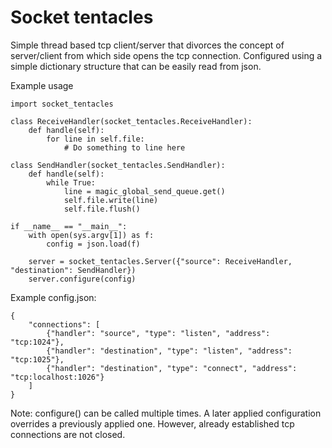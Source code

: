 # Socket tentacles

Simple thread based tcp client/server that divorces the concept of
server/client from which side opens the tcp connection. Configured
using a simple dictionary structure that can be easily read from json.

Example usage

    import socket_tentacles

    class ReceiveHandler(socket_tentacles.ReceiveHandler):
        def handle(self):
            for line in self.file:
                # Do something to line here

    class SendHandler(socket_tentacles.SendHandler):
        def handle(self):
            while True:
                line = magic_global_send_queue.get()
                self.file.write(line)
                self.file.flush()

    if __name__ == "__main__":
        with open(sys.argv[1]) as f:
            config = json.load(f)

        server = socket_tentacles.Server({"source": ReceiveHandler, "destination": SendHandler})
        server.configure(config)

Example config.json:

    {
        "connections": [
            {"handler": "source", "type": "listen", "address": "tcp:1024"},
            {"handler": "destination", "type": "listen", "address": "tcp:1025"},
            {"handler": "destination", "type": "connect", "address": "tcp:localhost:1026"}
        ]
    }

Note: configure() can be called multiple times. A later applied configuration overrides a previously
applied one. However, already established tcp connections are not closed.
